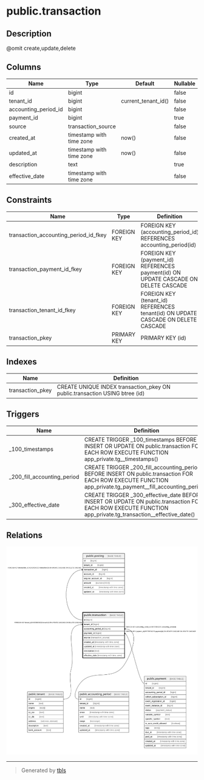 # public.transaction

## Description

@omit create,update,delete

## Columns

| Name | Type | Default | Nullable | Children | Parents | Comment |
| ---- | ---- | ------- | -------- | -------- | ------- | ------- |
| id | bigint |  | false | [public.posting](public.posting.md) |  |  |
| tenant_id | bigint | current_tenant_id() | false |  | [public.tenant](public.tenant.md) |  |
| accounting_period_id | bigint |  | false |  | [public.accounting_period](public.accounting_period.md) |  |
| payment_id | bigint |  | true |  | [public.payment](public.payment.md) |  |
| source | transaction_source |  | false |  |  |  |
| created_at | timestamp with time zone | now() | false |  |  |  |
| updated_at | timestamp with time zone | now() | false |  |  |  |
| description | text |  | true |  |  |  |
| effective_date | timestamp with time zone |  | false |  |  |  |

## Constraints

| Name | Type | Definition |
| ---- | ---- | ---------- |
| transaction_accounting_period_id_fkey | FOREIGN KEY | FOREIGN KEY (accounting_period_id) REFERENCES accounting_period(id) |
| transaction_payment_id_fkey | FOREIGN KEY | FOREIGN KEY (payment_id) REFERENCES payment(id) ON UPDATE CASCADE ON DELETE CASCADE |
| transaction_tenant_id_fkey | FOREIGN KEY | FOREIGN KEY (tenant_id) REFERENCES tenant(id) ON UPDATE CASCADE ON DELETE CASCADE |
| transaction_pkey | PRIMARY KEY | PRIMARY KEY (id) |

## Indexes

| Name | Definition |
| ---- | ---------- |
| transaction_pkey | CREATE UNIQUE INDEX transaction_pkey ON public.transaction USING btree (id) |

## Triggers

| Name | Definition |
| ---- | ---------- |
| _100_timestamps | CREATE TRIGGER _100_timestamps BEFORE INSERT OR UPDATE ON public.transaction FOR EACH ROW EXECUTE FUNCTION app_private.tg__timestamps() |
| _200_fill_accounting_period | CREATE TRIGGER _200_fill_accounting_period BEFORE INSERT ON public.transaction FOR EACH ROW EXECUTE FUNCTION app_private.tg_payment__fill_accounting_period() |
| _300_effective_date | CREATE TRIGGER _300_effective_date BEFORE INSERT OR UPDATE ON public.transaction FOR EACH ROW EXECUTE FUNCTION app_private.tg_transaction__effective_date() |

## Relations

![er](public.transaction.svg)

---

> Generated by [tbls](https://github.com/k1LoW/tbls)
